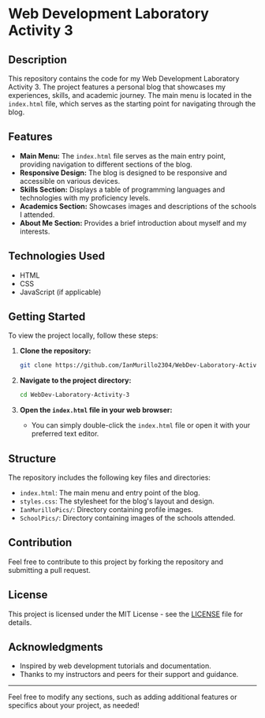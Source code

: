 

# Web Development Laboratory Activity 3

## Description

This repository contains the code for my Web Development Laboratory Activity 3. The project features a personal blog that showcases my experiences, skills, and academic journey. The main menu is located in the `index.html` file, which serves as the starting point for navigating through the blog.

## Features

- **Main Menu:** The `index.html` file serves as the main entry point, providing navigation to different sections of the blog.
- **Responsive Design:** The blog is designed to be responsive and accessible on various devices.
- **Skills Section:** Displays a table of programming languages and technologies with my proficiency levels.
- **Academics Section:** Showcases images and descriptions of the schools I attended.
- **About Me Section:** Provides a brief introduction about myself and my interests.

## Technologies Used

- HTML
- CSS
- JavaScript (if applicable)

## Getting Started

To view the project locally, follow these steps:

1. **Clone the repository:**
   ```bash
   git clone https://github.com/IanMurillo2304/WebDev-Laboratory-Activity-3.git
   ```

2. **Navigate to the project directory:**
   ```bash
   cd WebDev-Laboratory-Activity-3
   ```

3. **Open the `index.html` file in your web browser:**
   - You can simply double-click the `index.html` file or open it with your preferred text editor.

## Structure

The repository includes the following key files and directories:

- `index.html`: The main menu and entry point of the blog.
- `styles.css`: The stylesheet for the blog's layout and design.
- `IanMurilloPics/`: Directory containing profile images.
- `SchoolPics/`: Directory containing images of the schools attended.

## Contribution

Feel free to contribute to this project by forking the repository and submitting a pull request.

## License

This project is licensed under the MIT License - see the [LICENSE](LICENSE) file for details.

## Acknowledgments

- Inspired by web development tutorials and documentation.
- Thanks to my instructors and peers for their support and guidance.

---

Feel free to modify any sections, such as adding additional features or specifics about your project, as needed!
